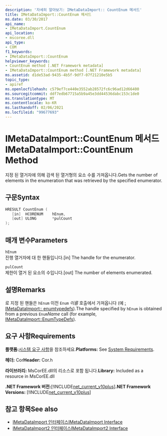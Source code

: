 ```yaml
---
description: '자세히 알아보기: IMetaDataImport:: CountEnum 메서드'
title: IMetaDataImport::CountEnum 메서드
ms.date: 03/30/2017
api_name:
- IMetaDataImport.CountEnum
api_location:
- mscoree.dll
api_type:
- COM
f1_keywords:
- IMetaDataImport::CountEnum
helpviewer_keywords:
- CountEnum method [.NET Framework metadata]
- IMetaDataImport::CountEnum method [.NET Framework metadata]
ms.assetid: d1de53ad-9435-4b5f-9df7-07f21210e5b5
topic_type:
- apiref
ms.openlocfilehash: c579ef7ce440e3552ab28572fc6c96ad12d66400
ms.sourcegitcommit: ddf7edb67715a5b9a45e3dd44536dabc153c1de0
ms.translationtype: MT
ms.contentlocale: ko-KR
ms.lasthandoff: 02/06/2021
ms.locfileid: "99677693"
---
```

# <a name="imetadataimportcountenum-method"></a><span data-ttu-id="9ee2a-103">IMetaDataImport::CountEnum 메서드</span><span class="sxs-lookup"><span data-stu-id="9ee2a-103">IMetaDataImport::CountEnum Method</span></span>

<span data-ttu-id="9ee2a-104">지정 된 열거자에 의해 검색 된 열거형의 요소 수를 가져옵니다.</span><span class="sxs-lookup"><span data-stu-id="9ee2a-104">Gets the number of elements in the enumeration that was retrieved by the specified enumerator.</span></span>  
  
## <a name="syntax"></a><span data-ttu-id="9ee2a-105">구문</span><span class="sxs-lookup"><span data-stu-id="9ee2a-105">Syntax</span></span>  
  
```cpp  
HRESULT CountEnum (  
   [in]  HCORENUM    hEnum,
   [out] ULONG       *pulCount  
);  
```  
  
## <a name="parameters"></a><span data-ttu-id="9ee2a-106">매개 변수</span><span class="sxs-lookup"><span data-stu-id="9ee2a-106">Parameters</span></span>  

 `hEnum`  
 <span data-ttu-id="9ee2a-107">진행 열거자에 대 한 핸들입니다.</span><span class="sxs-lookup"><span data-stu-id="9ee2a-107">[in] The handle for the enumerator.</span></span>  
  
 `pulCount`  
 <span data-ttu-id="9ee2a-108">제한이 열거 된 요소의 수입니다.</span><span class="sxs-lookup"><span data-stu-id="9ee2a-108">[out] The number of elements enumerated.</span></span>  
  
## <a name="remarks"></a><span data-ttu-id="9ee2a-109">설명</span><span class="sxs-lookup"><span data-stu-id="9ee2a-109">Remarks</span></span>  

 <span data-ttu-id="9ee2a-110">로 지정 된 핸들은 `hEnum` 이전 `Enum` *이름* 호출에서 가져옵니다 (예 [: IMetaDataImport:: enumtypedefs](imetadataimport-enumtypedefs-method.md)).</span><span class="sxs-lookup"><span data-stu-id="9ee2a-110">The handle specified by `hEnum` is obtained from a previous `Enum`*Name* call (for example, [IMetaDataImport::EnumTypeDefs](imetadataimport-enumtypedefs-method.md)).</span></span>  
  
## <a name="requirements"></a><span data-ttu-id="9ee2a-111">요구 사항</span><span class="sxs-lookup"><span data-stu-id="9ee2a-111">Requirements</span></span>  

 <span data-ttu-id="9ee2a-112">**플랫폼:**[시스템 요구 사항](../../get-started/system-requirements.md)을 참조하세요.</span><span class="sxs-lookup"><span data-stu-id="9ee2a-112">**Platforms:** See [System Requirements](../../get-started/system-requirements.md).</span></span>  
  
 <span data-ttu-id="9ee2a-113">**헤더:** Cor</span><span class="sxs-lookup"><span data-stu-id="9ee2a-113">**Header:** Cor.h</span></span>  
  
 <span data-ttu-id="9ee2a-114">**라이브러리:** MsCorEE.dll의 리소스로 포함 됩니다.</span><span class="sxs-lookup"><span data-stu-id="9ee2a-114">**Library:** Included as a resource in MsCorEE.dll</span></span>  
  
 <span data-ttu-id="9ee2a-115">**.NET Framework 버전:**[!INCLUDE[net_current_v10plus](../../../../includes/net-current-v10plus-md.md)]</span><span class="sxs-lookup"><span data-stu-id="9ee2a-115">**.NET Framework Versions:** [!INCLUDE[net_current_v10plus](../../../../includes/net-current-v10plus-md.md)]</span></span>  
  
## <a name="see-also"></a><span data-ttu-id="9ee2a-116">참고 항목</span><span class="sxs-lookup"><span data-stu-id="9ee2a-116">See also</span></span>

- [<span data-ttu-id="9ee2a-117">IMetaDataImport 인터페이스</span><span class="sxs-lookup"><span data-stu-id="9ee2a-117">IMetaDataImport Interface</span></span>](imetadataimport-interface.md)
- [<span data-ttu-id="9ee2a-118">IMetaDataImport2 인터페이스</span><span class="sxs-lookup"><span data-stu-id="9ee2a-118">IMetaDataImport2 Interface</span></span>](imetadataimport2-interface.md)
